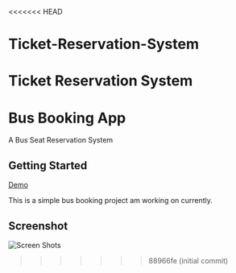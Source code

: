 <<<<<<< HEAD
# Ticket-Reservation-System
Ticket Reservation System
=======
# Bus Booking App 

A Bus Seat Reservation System

## Getting Started

[Demo](https://james-muriithi.github.io/bus/index.html)


This is a simple bus booking project am working on currently.

## Screenshot
![Screen Shots](https://james-muriithi.github.io/bus/images/screenshot.png)







>>>>>>> 88966fe (initial commit)
